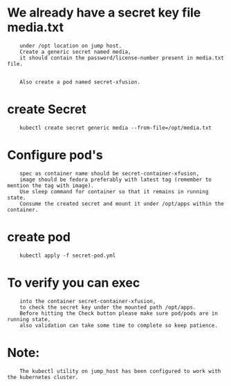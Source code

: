 # We already have a secret key file media.txt 
        under /opt location on jump host. 
        Create a generic secret named media, 
        it should contain the password/license-number present in media.txt file.


        Also create a pod named secret-xfusion.

# create Secret
        
        kubectl create secret generic media --from-file=/opt/media.txt



# Configure pod's 
        spec as container name should be secret-container-xfusion, 
        image should be fedora preferably with latest tag (remember to mention the tag with image). 
        Use sleep command for container so that it remains in running state. 
        Consume the created secret and mount it under /opt/apps within the container.

# create pod    
        
        kubectl apply -f secret-pod.yml

# To verify you can exec 
        into the container secret-container-xfusion, 
        to check the secret key under the mounted path /opt/apps. 
        Before hitting the Check button please make sure pod/pods are in running state, 
        also validation can take some time to complete so keep patience.


# Note: 
        The kubectl utility on jump_host has been configured to work with the kubernetes cluster.

